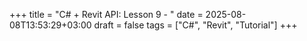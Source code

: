 +++
title = "C# + Revit API: Lesson 9 - "
date = 2025-08-08T13:53:29+03:00
draft = false
tags = ["C#", "Revit", "Tutorial"]
+++

